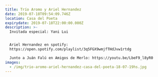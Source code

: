 ```yaml
---
title: Trío Aromo y Ariel Hernandez
date: 2019-07-18T09:54:09.746Z
location: Casa del Poeta
expirydate: 2019-07-18T22:00:00.000Z
description: >-
  Invitada especial: Yani Lui


  Ariel Hernandez en spotify:
  https://open.spotify.com/playlist/3q5FGX9wmjfTHdJvw1rtdg

  Junto a Juán Falú en Amigos de Merlo: https://youtu.be/LbeF9_l8yR0
images:
  - /img/trio-aromo-ariel-hernandez-casa-del-poeta-18-07-19hs.jpg
---
```


